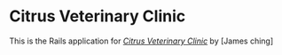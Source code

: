 # Citrus Veterinary Clinic

This is the Rails application for
[*Citrus Veterinary Clinic*](http://www.citrusvetclinic.com)
by [James ching]
